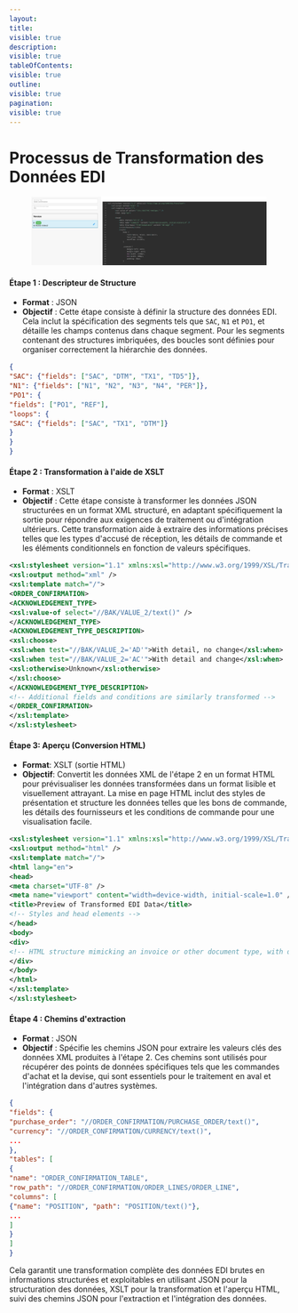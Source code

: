 ```yaml
---
layout:
title:
visible: true
description:
visible: true
tableOfContents:
visible: true
outline:
visible: true
pagination:
visible: true
---
```


# Processus de Transformation des Données EDI

####

<figure><img src="../../../.gitbook/assets/EDI (1).png" alt=""><figcaption></figcaption></figure>

#### Étape 1 : Descripteur de Structure

* **Format** : JSON
* **Objectif** : Cette étape consiste à définir la structure des données EDI. Cela inclut la spécification des segments tels que `SAC`, `N1` et `PO1`, et détaille les champs contenus dans chaque segment. Pour les segments contenant des structures imbriquées, des boucles sont définies pour organiser correctement la hiérarchie des données.
```json
{
"SAC": {"fields": ["SAC", "DTM", "TX1", "TD5"]},
"N1": {"fields": ["N1", "N2", "N3", "N4", "PER"]},
"PO1": {
"fields": ["PO1", "REF"],
"loops": {
"SAC": {"fields": ["SAC", "TX1", "DTM"]}
}
}
}
```
#### Étape 2 : Transformation à l'aide de XSLT

* **Format** : XSLT
* **Objectif** : Cette étape consiste à transformer les données JSON structurées en un format XML structuré, en adaptant spécifiquement la sortie pour répondre aux exigences de traitement ou d'intégration ultérieurs. Cette transformation aide à extraire des informations précises telles que les types d'accusé de réception, les détails de commande et les éléments conditionnels en fonction de valeurs spécifiques.
```xml
<xsl:stylesheet version="1.1" xmlns:xsl="http://www.w3.org/1999/XSL/Transform">
<xsl:output method="xml" />
<xsl:template match="/">
<ORDER_CONFIRMATION>
<ACKNOWLEDGEMENT_TYPE>
<xsl:value-of select="//BAK/VALUE_2/text()" />
</ACKNOWLEDGEMENT_TYPE>
<ACKNOWLEDGEMENT_TYPE_DESCRIPTION>
<xsl:choose>
<xsl:when test="//BAK/VALUE_2='AD'">With detail, no change</xsl:when>
<xsl:when test="//BAK/VALUE_2='AC'">With detail and change</xsl:when>
<xsl:otherwise>Unknown</xsl:otherwise>
</xsl:choose>
</ACKNOWLEDGEMENT_TYPE_DESCRIPTION>
<!-- Additional fields and conditions are similarly transformed -->
</ORDER_CONFIRMATION>
</xsl:template>
</xsl:stylesheet>

```
#### Étape 3: Aperçu (Conversion HTML)

* **Format**: XSLT (sortie HTML)
* **Objectif**: Convertit les données XML de l'étape 2 en un format HTML pour prévisualiser les données transformées dans un format lisible et visuellement attrayant. La mise en page HTML inclut des styles de présentation et structure les données telles que les bons de commande, les détails des fournisseurs et les conditions de commande pour une visualisation facile.
```xml
<xsl:stylesheet version="1.1" xmlns:xsl="http://www.w3.org/1999/XSL/Transform">
<xsl:output method="html" />
<xsl:template match="/">
<html lang="en">
<head>
<meta charset="UTF-8" />
<meta name="viewport" content="width=device-width, initial-scale=1.0" />
<title>Preview of Transformed EDI Data</title>
<!-- Styles and head elements -->
</head>
<body>
<div>
<!-- HTML structure mimicking an invoice or other document type, with data bindings from the transformed XML -->
</div>
</body>
</html>
</xsl:template>
</xsl:stylesheet>


```
#### Étape 4 : Chemins d'extraction

* **Format** : JSON
* **Objectif** : Spécifie les chemins JSON pour extraire les valeurs clés des données XML produites à l'étape 2. Ces chemins sont utilisés pour récupérer des points de données spécifiques tels que les commandes d'achat et la devise, qui sont essentiels pour le traitement en aval et l'intégration dans d'autres systèmes.
```json
{
"fields": {
"purchase_order": "//ORDER_CONFIRMATION/PURCHASE_ORDER/text()",
"currency": "//ORDER_CONFIRMATION/CURRENCY/text()",
...
},
"tables": [
{
"name": "ORDER_CONFIRMATION_TABLE",
"row_path": "//ORDER_CONFIRMATION/ORDER_LINES/ORDER_LINE",
"columns": [
{"name": "POSITION", "path": "POSITION/text()"},
...
]
}
]
}
```
Cela garantit une transformation complète des données EDI brutes en informations structurées et exploitables en utilisant JSON pour la structuration des données, XSLT pour la transformation et l'aperçu HTML, suivi des chemins JSON pour l'extraction et l'intégration des données.
